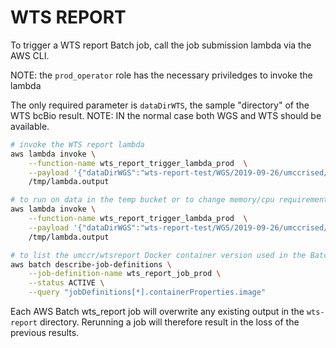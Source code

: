 # WTS REPORT

To trigger a WTS report Batch job, call the job submission lambda via the AWS CLI.

NOTE: the `prod_operator` role has the necessary priviledges to invoke the lambda

The only required parameter is `dataDirWTS`, the sample "directory" of the WTS bcBio result.
NOTE: IN the normal case both WGS and WTS should be available.
```bash
# invoke the WTS report lambda
aws lambda invoke \
    --function-name wts_report_trigger_lambda_prod  \
    --payload '{"dataDirWGS":"wts-report-test/WGS/2019-09-26/umccrised/SAMPLE123", "dataDirWTS":"wts-report-test/WTS/2019-09-26/final/SAMPLE123"}' \
    /tmp/lambda.output

# to run on data in the temp bucket or to change memory/cpu requirements
aws lambda invoke \
    --function-name wts_report_trigger_lambda_prod  \
    --payload '{"dataDirWGS":"wts-report-test/WGS/2019-09-26/umccrised/SAMPLE123", "dataDirWTS":"wts-report-test/WTS/2019-09-26/final/SAMPLE123", "dataBucket":"umccr-temp", "memory":"32000", "vcpus":"8", "refDataset":"PANCAN"}' \
    /tmp/lambda.output

# to list the umccr/wtsreport Docker container version used in the Batch job
aws batch describe-job-definitions \
    --job-definition-name wts_report_job_prod \
    --status ACTIVE \
    --query "jobDefinitions[*].containerProperties.image"
```

Each AWS Batch wts_report job will overwrite any existing output in the `wts-report` directory. Rerunning a job will therefore result in the loss of the previous results.
